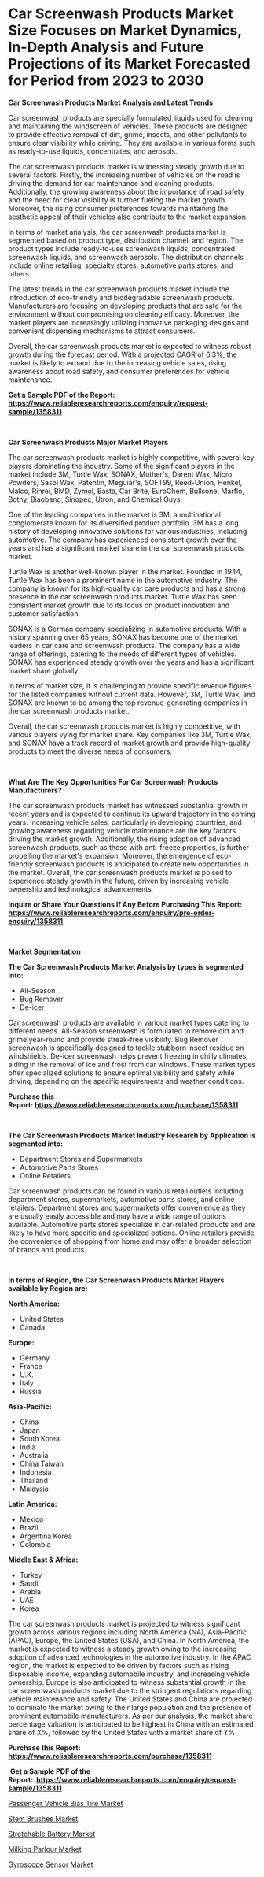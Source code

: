 <p><h1>Car Screenwash Products Market Size Focuses on Market Dynamics, In-Depth Analysis and Future Projections of its Market Forecasted for Period from 2023 to 2030</h1></p><p><strong>Car Screenwash Products Market Analysis and Latest Trends</strong></p>
<p><p>Car screenwash products are specially formulated liquids used for cleaning and maintaining the windscreen of vehicles. These products are designed to provide effective removal of dirt, grime, insects, and other pollutants to ensure clear visibility while driving. They are available in various forms such as ready-to-use liquids, concentrates, and aerosols.</p><p>The car screenwash products market is witnessing steady growth due to several factors. Firstly, the increasing number of vehicles on the road is driving the demand for car maintenance and cleaning products. Additionally, the growing awareness about the importance of road safety and the need for clear visibility is further fueling the market growth. Moreover, the rising consumer preferences towards maintaining the aesthetic appeal of their vehicles also contribute to the market expansion.</p><p>In terms of market analysis, the car screenwash products market is segmented based on product type, distribution channel, and region. The product types include ready-to-use screenwash liquids, concentrated screenwash liquids, and screenwash aerosols. The distribution channels include online retailing, specialty stores, automotive parts stores, and others.</p><p>The latest trends in the car screenwash products market include the introduction of eco-friendly and biodegradable screenwash products. Manufacturers are focusing on developing products that are safe for the environment without compromising on cleaning efficacy. Moreover, the market players are increasingly utilizing innovative packaging designs and convenient dispensing mechanisms to attract consumers.</p><p>Overall, the car screenwash products market is expected to witness robust growth during the forecast period. With a projected CAGR of 6.3%, the market is likely to expand due to the increasing vehicle sales, rising awareness about road safety, and consumer preferences for vehicle maintenance.</p></p>
<p><strong>Get a Sample PDF of the Report:&nbsp; <a href="https://www.reliableresearchreports.com/enquiry/request-sample/1358311">https://www.reliableresearchreports.com/enquiry/request-sample/1358311</a></strong></p>
<p>&nbsp;</p>
<p><strong>Car Screenwash Products Major Market Players</strong></p>
<p><p>The car screenwash products market is highly competitive, with several key players dominating the industry. Some of the significant players in the market include 3M, Turtle Wax, SONAX, Mother's, Darent Wax, Micro Powders, Sasol Wax, Patentin, Meguiar's, SOFT99, Reed-Union, Henkel, Malco, Rinrei, BMD, Zymol, Basta, Car Brite, EuroChem, Bullsone, Marflo, Botny, Biaobang, Sinopec, Utron, and Chemical Guys.</p><p>One of the leading companies in the market is 3M, a multinational conglomerate known for its diversified product portfolio. 3M has a long history of developing innovative solutions for various industries, including automotive. The company has experienced consistent growth over the years and has a significant market share in the car screenwash products market.</p><p>Turtle Wax is another well-known player in the market. Founded in 1944, Turtle Wax has been a prominent name in the automotive industry. The company is known for its high-quality car care products and has a strong presence in the car screenwash products market. Turtle Wax has seen consistent market growth due to its focus on product innovation and customer satisfaction.</p><p>SONAX is a German company specializing in automotive products. With a history spanning over 65 years, SONAX has become one of the market leaders in car care and screenwash products. The company has a wide range of offerings, catering to the needs of different types of vehicles. SONAX has experienced steady growth over the years and has a significant market share globally.</p><p>In terms of market size, it is challenging to provide specific revenue figures for the listed companies without current data. However, 3M, Turtle Wax, and SONAX are known to be among the top revenue-generating companies in the car screenwash products market.</p><p>Overall, the car screenwash products market is highly competitive, with various players vying for market share. Key companies like 3M, Turtle Wax, and SONAX have a track record of market growth and provide high-quality products to meet the diverse needs of consumers.</p></p>
<p>&nbsp;</p>
<p><strong>What Are The Key Opportunities For Car Screenwash Products Manufacturers?</strong></p>
<p><p>The car screenwash products market has witnessed substantial growth in recent years and is expected to continue its upward trajectory in the coming years. Increasing vehicle sales, particularly in developing countries, and growing awareness regarding vehicle maintenance are the key factors driving the market growth. Additionally, the rising adoption of advanced screenwash products, such as those with anti-freeze properties, is further propelling the market's expansion. Moreover, the emergence of eco-friendly screenwash products is anticipated to create new opportunities in the market. Overall, the car screenwash products market is poised to experience steady growth in the future, driven by increasing vehicle ownership and technological advancements.</p></p>
<p><strong>Inquire or Share Your Questions If Any Before Purchasing This Report: <a href="https://www.reliableresearchreports.com/enquiry/pre-order-enquiry/1358311">https://www.reliableresearchreports.com/enquiry/pre-order-enquiry/1358311</a></strong></p>
<p>&nbsp;</p>
<p><strong>Market Segmentation</strong></p>
<p><strong>The Car Screenwash Products Market Analysis by types is segmented into:</strong></p>
<p><ul><li>All-Season</li><li>Bug Remover</li><li>De-icer</li></ul></p>
<p><p>Car screenwash products are available in various market types catering to different needs. All-Season screenwash is formulated to remove dirt and grime year-round and provide streak-free visibility. Bug Remover screenwash is specifically designed to tackle stubborn insect residue on windshields. De-icer screenwash helps prevent freezing in chilly climates, aiding in the removal of ice and frost from car windows. These market types offer specialized solutions to ensure optimal visibility and safety while driving, depending on the specific requirements and weather conditions.</p></p>
<p><strong>Purchase this Report:&nbsp;<a href="https://www.reliableresearchreports.com/purchase/1358311">https://www.reliableresearchreports.com/purchase/1358311</a></strong></p>
<p>&nbsp;</p>
<p><strong>The Car Screenwash Products Market Industry Research by Application is segmented into:</strong></p>
<p><ul><li>Department Stores and Supermarkets</li><li>Automotive Parts Stores</li><li>Online Retailers</li></ul></p>
<p><p>Car screenwash products can be found in various retail outlets including department stores, supermarkets, automotive parts stores, and online retailers. Department stores and supermarkets offer convenience as they are usually easily accessible and may have a wide range of options available. Automotive parts stores specialize in car-related products and are likely to have more specific and specialized options. Online retailers provide the convenience of shopping from home and may offer a broader selection of brands and products.</p></p>
<p>&nbsp;</p>
<p><strong>In terms of Region, the Car Screenwash Products Market Players available by Region are:</strong></p>
<p>
    <p> <strong> North America: </strong>
        <ul>
            <li>United States</li>
            <li>Canada</li>
        </ul>
        </p> 
    <p> <strong> Europe: </strong>
        <ul>
            <li>Germany</li>
            <li>France</li>
            <li>U.K.</li>
            <li>Italy</li>
            <li>Russia</li>
        </ul>
        </p> 
    <p> <strong> Asia-Pacific: </strong>
        <ul>
            <li>China</li>
            <li>Japan</li>
            <li>South Korea</li>
            <li>India</li>
            <li>Australia</li>
            <li>China Taiwan</li>
            <li>Indonesia</li>
            <li>Thailand</li>
            <li>Malaysia</li>
        </ul>
        </p> 
    <p> <strong> Latin America: </strong>
        <ul>
            <li>Mexico</li>
            <li>Brazil</li>
            <li>Argentina Korea</li>
            <li>Colombia</li>
        </ul>
        </p> 
    <p> <strong> Middle East & Africa: </strong>
        <ul>
            <li>Turkey</li>
            <li>Saudi</li>
            <li>Arabia</li>
            <li>UAE</li>
            <li>Korea</li>
        </ul>
    </p>
    </p>
<p><p>The car screenwash products market is projected to witness significant growth across various regions including North America (NA), Asia-Pacific (APAC), Europe, the United States (USA), and China. In North America, the market is expected to witness a steady growth owing to the increasing adoption of advanced technologies in the automotive industry. In the APAC region, the market is expected to be driven by factors such as rising disposable income, expanding automobile industry, and increasing vehicle ownership. Europe is also anticipated to witness substantial growth in the car screenwash products market due to the stringent regulations regarding vehicle maintenance and safety. The United States and China are projected to dominate the market owing to their large population and the presence of prominent automobile manufacturers. As per our analysis, the market share percentage valuation is anticipated to be highest in China with an estimated share of X%, followed by the United States with a market share of Y%.</p></p>
<p><strong>Purchase this Report: <a href="https://www.reliableresearchreports.com/purchase/1358311">https://www.reliableresearchreports.com/purchase/1358311</a></strong></p>
<p>&nbsp;<strong>Get a Sample PDF of the Report:&nbsp;&nbsp;<a href="https://www.reliableresearchreports.com/enquiry/request-sample/1358311">https://www.reliableresearchreports.com/enquiry/request-sample/1358311</a></strong></p>
<p><strong></strong></p>
<p><p><a href="https://github.com/aliciawhite5576/Market-Research-Report-List-1/blob/main/passenger-vehicle-bias-tire-market.md">Passenger Vehicle Bias Tire Market</a></p><p><a href="https://www.linkedin.com/pulse/stem-brushes-market-research-report-provides-thorough-industry-xfvdf/">Stem Brushes Market</a></p><p><a href="https://medium.com/@kejsioni/stretchable-battery-market-insights-into-market-cagr-market-trends-and-growth-strategies-f6ed24d5d920">Stretchable Battery Market</a></p><p><a href="https://www.linkedin.com/pulse/milking-parlour-market-size-2023-2030-global-industrial-analysis-fvqpf/">Milking Parlour Market</a></p><p><a href="https://medium.com/@luispacocha/gyroscope-sensor-market-exploring-market-share-market-trends-and-future-growth-a421aca45faf">Gyroscope Sensor Market</a></p></p>